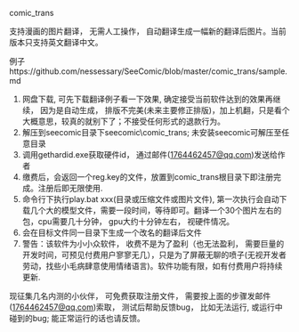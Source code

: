 comic_trans

支持漫画的图片翻译， 无需人工操作， 自动翻译生成一幅新的翻译后图片。当前版本只支持英文翻译中文。

例子https://github.com/nessessary/SeeComic/blob/master/comic_trans/sample.md

1. 网盘下载, 可先下载翻译例子看一下效果, 确定接受当前软件达到的效果再继续， 因为是自动生成， 排版不完美(未来主要修正排版)，加上机翻，只是看个大概意思，较真的就别下了；不接受任何形式的退款行为。
2. 解压到seecomic目录下seecomic\comic_trans; 未安装seecomic可解压至任意目录
3. 调用gethardid.exe获取硬件id， 通过邮件(1764462457@qq.com)发送给作者
4. 缴费后，会返回一个reg.key的文件，放置到comic_trans根目录下即注册完成。注册后即无限使用.
5. 命令行下执行play.bat xxx(目录或压缩文件或图片文件), 第一次执行会自动下载几个大的模型文件，需要一段时间，等待即可。翻译一个30个图片左右的包，cpu需要几十分钟， gpu大约十分钟左右， 视硬件情况。
6. 会在目标文件同一目录下生成一个改名的翻译后文件
7. 警告：该软件为小小众软件， 收费不是为了盈利（也无法盈利， 需要巨量的开发时间，可预见付费用户寥寥无几），只是为了屏蔽无聊的喷子(无视开发者劳动，找些小毛病肆意使用情绪语言)。软件功能有限，如有付费用户将持续更新.

现征集几名内测的小伙伴， 可免费获取注册文件， 需要按上面的步骤发邮件(1764462457@qq.com)索取， 测试后帮助反馈bug， 比如无法运行, 或运行中碰到的bug; 能正常运行的话也请反馈。

